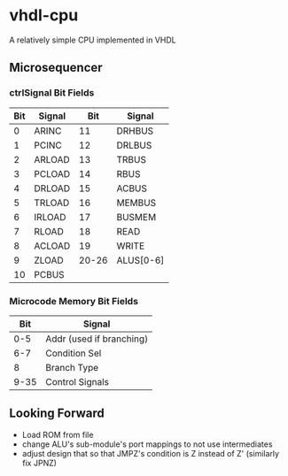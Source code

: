 # vhdl-cpu
A relatively simple CPU implemented in VHDL

## Microsequencer
### ctrlSignal Bit Fields
| Bit | Signal | Bit | Signal |
| --- | --- | --- | --- |
| 0 | ARINC | 11 | DRHBUS |
| 1 | PCINC | 12 | DRLBUS |
| 2 | ARLOAD | 13 | TRBUS |
| 3 | PCLOAD | 14 | RBUS |
| 4 | DRLOAD | 15 | ACBUS |
| 5 | TRLOAD | 16 | MEMBUS |
| 6 | IRLOAD | 17 | BUSMEM |
| 7 | RLOAD | 18 | READ |
| 8 | ACLOAD | 19 | WRITE |
| 9 | ZLOAD | 20-26 | ALUS[0-6] |
| 10 | PCBUS | |

### Microcode Memory Bit Fields
| Bit | Signal |
| --- | --- |
| 0-5 | Addr (used if branching) |
| 6-7 | Condition Sel |
| 8 | Branch Type |
| 9-35 | Control Signals |


## Looking Forward
- Load ROM from file
- change ALU's sub-module's port mappings to not use intermediates
- adjust design that so that JMPZ's condition is Z instead of Z' (similarly fix JPNZ)
